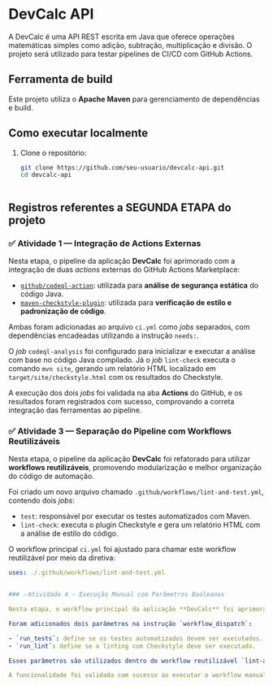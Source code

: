 # DevCalc API

A DevCalc é uma API REST escrita em Java que oferece operações matemáticas simples como adição, subtração, multiplicação e divisão. O projeto será utilizado para testar pipelines de CI/CD com GitHub Actions.

## Ferramenta de build
Este projeto utiliza o **Apache Maven** para gerenciamento de dependências e build.

## Como executar localmente

1. Clone o repositório:
   ```bash
   git clone https://github.com/seu-usuario/devcalc-api.git
   cd devcalc-api



## Registros referentes a SEGUNDA ETAPA do projeto
### ✅ Atividade 1 — Integração de Actions Externas

Nesta etapa, o pipeline da aplicação **DevCalc** foi aprimorado com a integração de duas *actions* externas do GitHub Actions Marketplace:

- [`github/codeql-action`](https://github.com/github/codeql-action): utilizada para **análise de segurança estática** do código Java.
- [`maven-checkstyle-plugin`](https://maven.apache.org/plugins/maven-checkstyle-plugin/): utilizada para **verificação de estilo e padronização de código**.

Ambas foram adicionadas ao arquivo `ci.yml` como *jobs* separados, com dependências encadeadas utilizando a instrução `needs:`.

O *job* `codeql-analysis` foi configurado para inicializar e executar a análise com base no código Java compilado. Já o *job* `lint-check` executa o comando `mvn site`, gerando um relatório HTML localizado em `target/site/checkstyle.html` com os resultados do Checkstyle.

A execução dos dois *jobs* foi validada na aba **Actions** do GitHub, e os resultados foram registrados com sucesso, comprovando a correta integração das ferramentas ao pipeline.


### ✅ Atividade 3 — Separação do Pipeline com Workflows Reutilizáveis

Nesta etapa, o pipeline da aplicação **DevCalc** foi refatorado para utilizar **workflows reutilizáveis**, promovendo modularização e melhor organização do código de automação.

Foi criado um novo arquivo chamado `.github/workflows/lint-and-test.yml`, contendo dois *jobs*:

- `test`: responsável por executar os testes automatizados com Maven.
- `lint-check`: executa o plugin Checkstyle e gera um relatório HTML com a análise de estilo do código.

O workflow principal `ci.yml` foi ajustado para chamar este workflow reutilizável por meio da diretiva:

```yaml
uses: ./.github/workflows/lint-and-test.yml


### ✅Atividade 4 — Execução Manual com Parâmetros Booleanos

Nesta etapa, o workflow principal da aplicação **DevCalc** foi aprimorado para permitir a **execução manual** diretamente pela interface do GitHub Actions, com suporte a **parâmetros booleanos configuráveis**.

Foram adicionados dois parâmetros na instrução `workflow_dispatch`:

- `run_tests`: define se os testes automatizados devem ser executados.
- `run_lint`: define se o linting com Checkstyle deve ser executado.

Esses parâmetros são utilizados dentro do workflow reutilizável `lint-and-test.yml` por meio de expressões condicionais `if: ${{ inputs.run_tests }}` e `if: ${{ inputs.run_lint }}`. Isso permite controlar dinamicamente quais *jobs* devem ser executados, tornando o pipeline mais flexível e inteligente.

A funcionalidade foi validada com sucesso ao executar o workflow manualmente, escolhendo diferentes combinações de valores para os parâmetros. A execução refletiu corretamente as escolhas feitas, demonstrando a adaptabilidade do pipeline.
